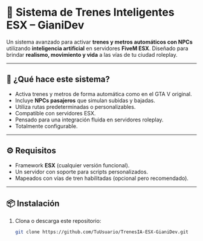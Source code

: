 # 🚆 Sistema de Trenes Inteligentes ESX – GianiDev

Un sistema avanzado para activar **trenes y metros automáticos con NPCs** utilizando **inteligencia artificial** en servidores **FiveM ESX**. Diseñado para brindar **realismo, movimiento y vida** a las vías de tu ciudad roleplay.

---

## 🧠 ¿Qué hace este sistema?

- Activa trenes y metros de forma automática como en el GTA V original.
- Incluye **NPCs pasajeros** que simulan subidas y bajadas.
- Utiliza rutas predeterminadas o personalizables.
- Compatible con servidores ESX.
- Pensado para una integración fluida en servidores roleplay.
- Totalmente configurable.

---

## ⚙️ Requisitos

- Framework **ESX** (cualquier versión funcional).
- Un servidor con soporte para scripts personalizados.
- Mapeados con vías de tren habilitadas (opcional pero recomendado).

---

## 📦 Instalación

1. Clona o descarga este repositorio:
   ```bash
   git clone https://github.com/TuUsuario/TrenesIA-ESX-GianiDev.git
